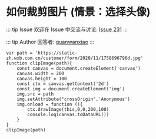 # 如何裁剪图片 (情景：选择头像)



::: tip Issue 
 欢迎在 Issue 中交流与讨论: [Issue 231](https://github.com/shfshanyue/Daily-Question/issues/231) 
:::

::: tip Author 
回答者: [guanwanxiao](https://github.com/guanwanxiao) 
:::

```
var path = 'https://static-zh.wxb.com.cn/customer/form/2020/11/1758696796d.jpg'
function clipImage(path){
    const canvas = document.createElement('canvas')
    canvas.width = 200
    canvas.height = 100
    const ctx = canvas.getContext('2d')
    const img = document.createElement('img')
    img.src = path
    img.setAttribute("crossOrigin",'Anonymous')
    img.onload = function (){
        ctx.drawImage(this,0,0,200,100)
        console.log(canvas.toDataURL())
    }
}
clipImage(path)
```